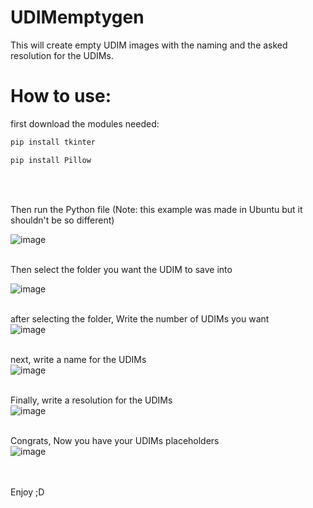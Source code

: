 # UDIMemptygen
This will create empty UDIM images with the naming and the asked resolution for the UDIMs.
# How to use:
first download the modules needed:
```py
pip install tkinter
```
```py
pip install Pillow
```
<br>
<br>

Then run the Python file (Note: this example was made in Ubuntu but it shouldn't be so different)
<br>

![image](https://github.com/iyofss/UDIMemptygen/assets/101789646/a2b60244-48a5-4aae-a8e0-51edf7c033db)
<br>
<br>

Then select the folder you want the UDIM to save into
<br>

![image](https://github.com/iyofss/UDIMemptygen/assets/101789646/8dd7db16-7b0f-49d4-aa85-31d728aa73ff)
<br>
<br>

after selecting the folder, Write the number of UDIMs you want
<br>
![image](https://github.com/iyofss/UDIMemptygen/assets/101789646/b758bea9-cb22-4c56-a370-e1e0743b82b9)
<br>
<br>

next, write a name for the UDIMs
<br>
![image](https://github.com/iyofss/UDIMemptygen/assets/101789646/5bcb2e21-54ba-4b49-a744-5d0f1a2e8d86)
<br>
<br>

Finally, write a resolution for the UDIMs
<br>
![image](https://github.com/iyofss/UDIMemptygen/assets/101789646/8b3750f0-99b0-4a35-ab9f-bf58c1b36f97)
<br>
<br>

Congrats, Now you have your UDIMs placeholders
<br>
![image](https://github.com/iyofss/UDIMemptygen/assets/101789646/3c302128-de33-4925-b8d3-cf341e42f3d2)

<br>
<br>
Enjoy ;D
